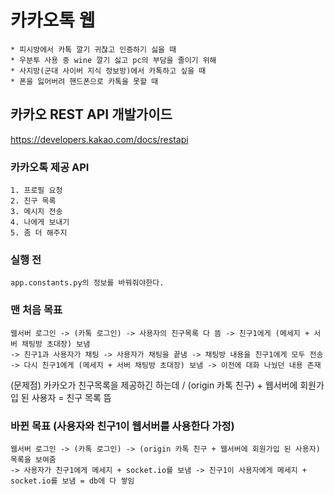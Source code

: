 # 카카오톡 웹

```
* 피시방에서 카톡 깔기 귀찮고 인증하기 싫을 때
* 우분투 사용 중 wine 깔기 싫고 pc의 부담을 줄이기 위해
* 사지방(군대 사이버 지식 정보방)에서 카톡하고 싶을 때
* 폰을 잃어버려 핸드폰으로 카톡을 못할 때
```

## 카카오 REST API 개발가이드
https://developers.kakao.com/docs/restapi

### 카카오톡 제공 API
```
1. 프로필 요청
2. 친구 목록
3. 메시지 전송
4. 나에게 보내기
5. 좀 더 해주지
```

### 실행 전
```buildoutcfg
app.constants.py의 정보를 바꿔줘야한다.
```

### 맨 처음 목표
```buildoutcfg
웹서버 로그인 -> (카톡 로그인) -> 사용자의 친구목록 다 뜸 -> 친구1에게 (메세지 + 서버 채팅방 초대장) 보냄 
-> 친구1과 사용자가 채팅 -> 사용자가 채팅을 끝냄 -> 채팅방 내용을 친구1에게 모두 전송 
-> 다시 친구1에게 (메세지 + 서버 채팅방 초대장) 보냄 -> 이전에 대화 나눴던 내용 존재
```

(문제점) 카카오가 친구목록을 제공하긴 하는데 / (origin 카톡 친구) + 웹서버에 회원가입 된 사용자 = 친구 목록 뜸

### 바뀐 목표 (사용자와 친구1이 웹서버를 사용한다 가정)
```buildoutcfg
웹서버 로그인 -> (카톡 로그인) -> (origin 카톡 친구 + 웹서버에 회원가입 된 사용자) 목록을 보여줌 
-> 사용자가 친구1에게 메세지 + socket.io를 보냄 -> 친구1이 사용자에게 메세지 + socket.io를 보냄 = db에 다 쌓임
```
